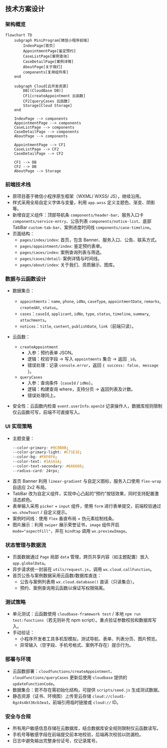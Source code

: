 ## 技术方案设计

### 架构概览

```mermaid
flowchart TD
    subgraph MiniProgram[微信小程序前端]
        IndexPage[首页]
        AppointmentPage[鉴定预约]
        CaseListPage[案例查询]
        CaseDetailPage[案例详情]
        AboutPage[关于我们]
        components[复用组件库]
    end

    subgraph Cloud[云开发资源]
        DB[(CloudBase DB)]
        CF1[createAppointment 云函数]
        CF2[queryCases 云函数]
        Storage[Cloud Storage]
    end

    IndexPage --> components
    AppointmentPage --> components
    CaseListPage --> components
    CaseDetailPage --> components
    AboutPage --> components

    AppointmentPage --> CF1
    CaseListPage --> CF2
    CaseDetailPage --> CF2

    CF1 --> DB
    CF2 --> DB
    AboutPage --> Storage
```

### 前端技术栈

- 原项目基于微信小程序原生框架（WXML/ WXSS/ JS），继续沿用。
- 样式采用全局自定义字体与变量，利用 `app.wxss` 定义主题色、渐变、阴影等。
- 新增自定义组件：顶部导航条 `components/header-bar`、服务入口卡 `components/service-entry`、公告列表 `components/notice-list`、底部 TabBar `custom-tab-bar`、案例进度时间线 `components/case-timeline`。
- 页面结构：
  - `pages/index/index`: 首页，包含 Banner、服务入口、公告、联系方式。
  - `pages/appointment/index`: 鉴定预约表单。
  - `pages/cases/index`: 案例查询列表与筛选。
  - `pages/cases/detail`: 案例详情与时间线。
  - `pages/about/index`: 关于我们、资质展示、图库。

### 数据与云函数设计

- 数据集合：
  - `appointments`：`name`, `phone`, `idNo`, `caseType`, `appointmentDate`, `remarks`, `createdAt`, `status`。
  - `cases`：`caseId`, `applicant`, `idNo`, `type`, `status`, `timeline`, `summary`, `attachments`。
  - `notices`：`title`, `content`, `publishDate`, `link`（前端只读）。

- 云函数：
  - `createAppointment`
    - 入参：预约表单 JSON。
    - 逻辑：校验字段 → 写入 `appointments` 集合 → 返回 `_id`。
    - 错误处理：记录 `console.error`，返回 `{ success: false, message }`。
  - `queryCases`
    - 入参：查询条件（`caseId` / `idNo`）。
    - 逻辑：构建查询 where，支持分页 → 返回列表及计数。
    - 错误处理同上。

- 安全性：云函数内检查 `event.userInfo.openId` 记录操作人，数据库规则限制仅云函数可写，前端不可直接写入。

### UI 实现策略

- 主题变量：
  ```css
  --color-primary: #9C0B0B;
  --color-primary-light: #C71E1E;
  --color-bg: #F6F6F6;
  --color-text: #1A1A1A;
  --color-text-secondary: #666666;
  --radius-card: 24rpx;
  ```
- 首页 Banner 利用 `linear-gradient` 与自定义图标，服务入口使用 `flex-wrap` 自适应 2x2 布局。
- TabBar 改为自定义组件，实现中心凸起的“预约”按钮效果，同时支持配置激活态颜色。
- 表单输入采用 `picker` + `input` 组件，使用 `form` 进行表单提交，前端校验通过 `wx.showToast` / 自定义提示。
- 案例时间线：使用 `flex` 垂直布局 + 伪元素绘制线条。
- 图片展示：利用 `swiper` 展示荣誉证书，`image` 组件开启 `mode="aspectFill"`，并在 `bindtap` 调用 `wx.previewImage`。

### 状态管理与数据流

- 页面数据通过 `Page` 局部 `data` 管理，跨页共享内容（如主题配置）放入 `app.globalData`。
- 异步请求统一封装在 `utils/request.js`，调用 `wx.cloud.callFunction`。
- 首页公告与案例数据采用云函数/数据库直连：
  - 公告与案例列表用 `wx.cloud.database()` 直读（只读集合）。
  - 预约、案例查询用云函数以保证写权限隔离。

### 测试策略

- 单元测试：云函数使用 `cloudbase-framework test` / 本地 `npm run test:functions`（若无则补充 npm script）。重点验证参数校验和数据库写入。
- 手动验证：
  - 小程序开发者工具多机型模拟，测试导航、表单、列表分页、图片预览。
  - 异常输入（空字段、手机号格式、案例不存在）提示行为。

### 部署与环境

- 云函数部署：`cloudfunctions/createAppointment`、`cloudfunctions/queryCases` 更新后使用 `cloudbase` 提供的 `updateFunctionCode`。
- 数据集合：若不存在需初始化结构，可提供 `scripts/seed.js` 生成测试数据。
- 静态资源（证书、环境图）上传至云存储 `cloud://cloud1-8gz4s4bt36cb3ea3`，前端引用临时链接或 `cloud://` ID。

### 安全与合规

- 所有用户敏感信息存储在云数据库，结合数据库安全规则限制仅云函数读写。
- 手机号等敏感字段在前端提交前本地校验，后端再次校验以防漏检。
- 日志中避免输出完整身份证号，仅记录尾号。
